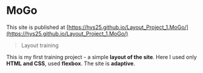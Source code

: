 # MoGo 
This site is published at [https://hys25.github.io/Layout_Project_1.MoGo/](https://hys25.github.io/Layout_Project_1.MoGo/)
> Layout training
> 
This is my first training project - a simple **layout of the site**. Here I used only **HTML and CSS**, used **flexbox**.  The site is **adaptive**.
